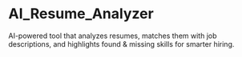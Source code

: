 # AI_Resume_Analyzer
AI-powered tool that analyzes resumes, matches them with job descriptions, and highlights found &amp; missing skills for smarter hiring.

